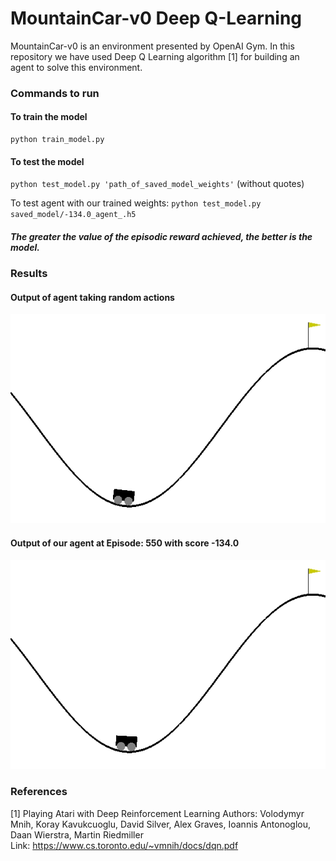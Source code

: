 # MountainCar-v0 Deep Q-Learning
MountainCar-v0 is an environment presented by OpenAI Gym. In this repository we have used Deep Q Learning algorithm [1] for building an agent to solve this environment.

### Commands to run
#### To train the model
    python train_model.py

#### To test the model
`python test_model.py 'path_of_saved_model_weights'` (without quotes)

To test agent with our trained weights: <code>python test_model.py saved_model/-134.0_agent_.h5</code>

##### The greater the value of the episodic reward achieved, the better is the model.


### Results

#### Output of agent taking random actions
![Episode: 0 | width=20](demo/mountain_car_random.gif)

#### Output of our agent at Episode: 550 with score -134.0
![Episode: 550, Score:-134.0](demo/mountain_car_trained.gif)


### References
[1] Playing Atari with Deep Reinforcement Learning
    Authors: Volodymyr Mnih, Koray Kavukcuoglu, David Silver, Alex Graves, Ioannis Antonoglou, Daan Wierstra, Martin Riedmiller       
    Link: https://www.cs.toronto.edu/~vmnih/docs/dqn.pdf




